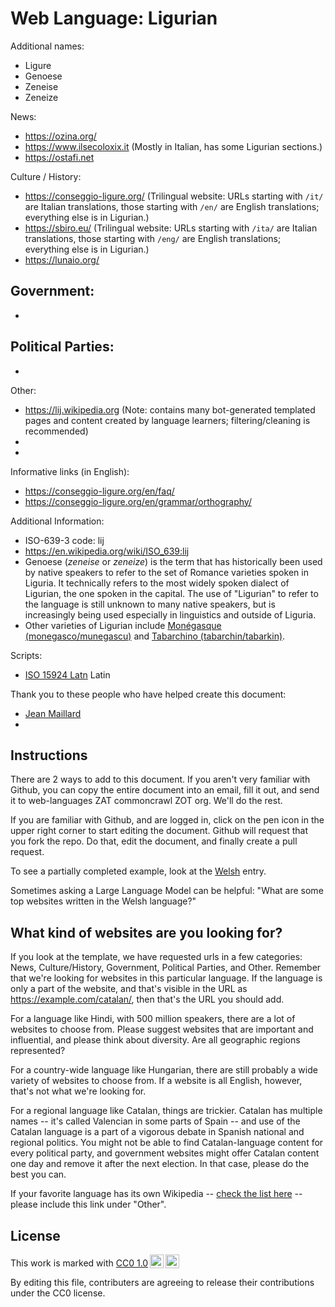 # Web Language: Ligurian

Additional names:
- Ligure
- Genoese
- Zeneise
- Zeneize

News:
- https://ozina.org/
- https://www.ilsecoloxix.it (Mostly in Italian, has some Ligurian sections.)
- https://ostafi.net

Culture / History:
- https://conseggio-ligure.org/ (Trilingual website: URLs starting with `/it/` are Italian translations, those starting with `/en/` are English translations; everything else is in Ligurian.)
- https://sbiro.eu/ (Trilingual website: URLs starting with `/ita/` are Italian translations, those starting with `/eng/` are English translations; everything else is in Ligurian.)
- https://lunaio.org/

Government:
- 
- 

Political Parties:
- 
- 

Other:
- https://lij.wikipedia.org (Note: contains many bot-generated templated pages and content created by language learners; filtering/cleaning is recommended)
- 
- 

Informative links (in English):
- https://conseggio-ligure.org/en/faq/
- https://conseggio-ligure.org/en/grammar/orthography/

Additional Information:
- ISO-639-3 code: lij
- https://en.wikipedia.org/wiki/ISO_639:lij
- Genoese (_zeneise_ or _zeneize_) is the term that has historically been used by native speakers to refer to the set of Romance varieties spoken in Liguria. It technically refers to the most widely spoken dialect of Ligurian, the one spoken in the capital. The use of "Ligurian" to refer to the language is still unknown to many native speakers, but is increasingly being used especially in linguistics and outside of Liguria.
- Other varieties of Ligurian include [Monégasque (monegasco/munegascu)](https://en.wikipedia.org/wiki/Mon%C3%A9gasque_dialect) and [Tabarchino (tabarchin/tabarkin)](https://en.wikipedia.org/wiki/Tabarchino).


Scripts:
- <a href="https://en.wikipedia.org/wiki/ISO_15924">ISO 15924 Latn</a> Latin

Thank you to these people who have helped create this document:
- [Jean Maillard](https://github.com/jeanm)
- 

## Instructions

There are 2 ways to add to this document. If you aren't very familiar
with Github, you can copy the entire document into an email, fill it
out, and send it to web-languages ZAT commoncrawl ZOT org. We'll do the rest.

If you are familiar with Github, and are logged in, click on the pen
icon in the upper right corner to start editing the document.
Github will request that you fork the repo. Do that, edit the
document, and finally create a pull request.

To see a partially completed example, look at the
[Welsh](../living/welsh.md) entry.

Sometimes asking a Large Language Model can be helpful: "What are some
top websites written in the Welsh language?"

## What kind of websites are you looking for?

If you look at the template, we have requested urls in a few
categories: News, Culture/History, Government, Political Parties, and
Other. Remember that we're looking for websites in this particular
language. If the language is only a part of the website, and that's
visible in the URL as https://example.com/catalan/, then that's the
URL you should add.

For a language like Hindi, with 500 million speakers, there are a lot
of websites to choose from. Please suggest websites that are important
and influential, and please think about diversity. Are all geographic
regions represented?

For a country-wide language like Hungarian, there are still probably a
wide variety of websites to choose from. If a website is all English,
however, that's not what we're looking for.

For a regional language like Catalan, things are trickier. Catalan has
multiple names -- it's called Valencian in some parts of Spain -- and
use of the Catalan language is a part of a vigorous debate in Spanish
national and regional politics. You might not be able to find
Catalan-language content for every political party, and government
websites might offer Catalan content one day and remove it after
the next election. In that case, please do the best you can.

If your favorite language has its own Wikipedia -- [check the list here](https://en.wikipedia.org/wiki/List_of_Wikipedias) --
please include this link under "Other".

## License

<p xmlns:cc="http://creativecommons.org/ns#" >This work is marked with <a href="https://creativecommons.org/publicdomain/zero/1.0/?ref=chooser-v1" target="_blank" rel="license noopener noreferrer" style="display:inline-block;">CC0 1.0<img style="height:22px!important;margin-left:3px;vertical-align:text-bottom;" src="https://mirrors.creativecommons.org/presskit/icons/cc.svg?ref=chooser-v1" alt=""><img style="height:22px!important;margin-left:3px;vertical-align:text-bottom;" src="https://mirrors.creativecommons.org/presskit/icons/zero.svg?ref=chooser-v1" alt=""></a></p>

By editing this file, contributers are agreeing to release their contributions under the CC0 license.
